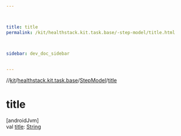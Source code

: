```yaml
---



title: title
permalink: /kit/healthstack.kit.task.base/-step-model/title.html



sidebar: dev_doc_sidebar


---
```




//[kit](/kit.html)/[healthstack.kit.task.base](../index.html)/[StepModel](index.html)/[title](title.html)



# title



[androidJvm]\
val [title](title.html): [String](https://kotlinlang.org/api/latest/jvm/stdlib/kotlin/-string/index.html)






